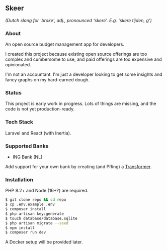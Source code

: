 ## Skeer

*(Dutch slang for 'broke', adj., pronounced 'skere'. E.g. 'skere tijden, g')*

### About

An open source budget management app for developers.

I created this project because existing open source offerings are too complex and cumbersome to use, and paid offerings
are too expensive and opinionated.

I'm not an accountant. I'm just a developer looking to get some insights and fancy graphs on my hard-earned dough.

### Status

This project is early work in progress. Lots of things are missing, and the code is not yet production-ready.

### Tech Stack

Laravel and React (with Inertia).

### Supported Banks

- ING Bank (NL)

Add support for your own bank by creating (and PRing) a [Transformer](app/Domain/Transaction/Transformers).

### Installation

PHP 8.2+ and Node (16+?) are required.

```sh
$ git clone repo && cd repo
$ cp .env.example .env
$ composer install
$ php artisan key:generate
$ touch database/database.sqlite
$ php artisan migrate --seed
$ npm install
$ composer run dev
```

A Docker setup will be provided later.
